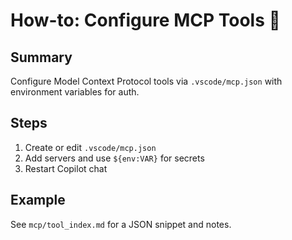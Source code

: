 # How-to: Configure MCP Tools 🔧

## Summary

Configure Model Context Protocol tools via `.vscode/mcp.json` with environment variables for auth.

## Steps

1. Create or edit `.vscode/mcp.json`
2. Add servers and use `${env:VAR}` for secrets
3. Restart Copilot chat

## Example

See `mcp/tool_index.md` for a JSON snippet and notes.
